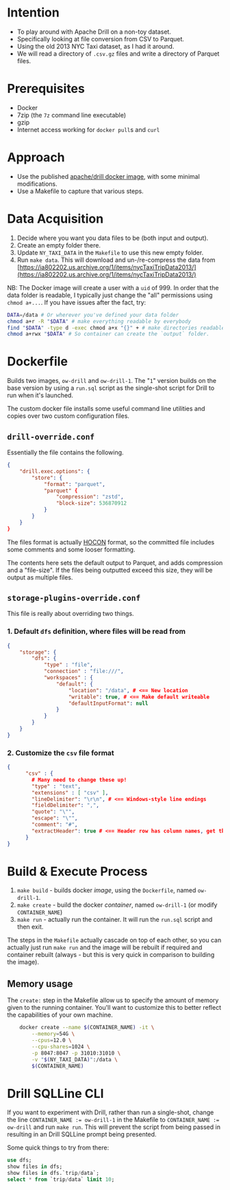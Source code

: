 # Intention

* To play around with Apache Drill on a non-toy dataset.
* Specifically looking at file conversion from CSV to Parquet.
* Using the old 2013 NYC Taxi dataset, as I had it around.
* We will read a directory of `.csv.gz` files and write a directory of Parquet files.


# Prerequisites

* Docker
* 7zip (the `7z` command line executable)
* gzip
* Internet access working for `docker pull`s and `curl`


# Approach

* Use the published [apache/drill docker image](https://hub.docker.com/r/apache/drill),
  with some minimal modifications.
* Use a Makefile to capture that various steps.


# Data Acquisition

1. Decide where you want you data files to be (both input and output).
2. Create an empty folder there.
3. Update `NY_TAXI_DATA` in the `Makefile` to use this new empty folder.
4. Run `make data`.  This will download and un-/re-compress the data from
   [https://ia802202.us.archive.org/1/items/nycTaxiTripData2013/](https://ia802202.us.archive.org/1/items/nycTaxiTripData2013/)


NB: The Docker image will create a user with a `uid` of 999.  In order that the data folder
is readable, I typically just change the "all" permissions using `chmod a+...`.  If you have 
issues after the fact, try:

```bash
DATA=/data # Or wherever you've defined your data folder
chmod a+r -R "$DATA" # make everything readable by everybody
find "$DATA" -type d -exec chmod a+x "{}" + # make directories readable ("executable" [sic])
chmod a+rwx "$DATA" # So container can create the `output` folder.
```

# Dockerfile

Builds two images, `ow-drill` and `ow-drill-1`.  The "`1`" version builds on the base version
by using a `run.sql` script as the single-shot script for Drill to run when it's launched.

The custom docker file installs some useful command line utilities and copies over two 
custom configuration files.

## `drill-override.conf`

Essentially the file contains the following.

```json
{
    "drill.exec.options": {
        "store": {
            "format": "parquet",
            "parquet" {
                "compression": "zstd",
                "block-size": 536870912
            }
        }
    }
}
```

The files format is actually [HOCON](https://github.com/lightbend/config/blob/master/HOCON.md)
format, so the committed file includes some comments and some looser formatting.

The contents here sets the default output to Parquet, and adds compression and a "file-size".
If the files being outputted exceed this size, they will be output as multiple files.

## `storage-plugins-override.conf`

This file is really about overriding two things.

### 1. Default `dfs` definition, where files will be read from

```json
{
    "storage": {
        "dfs": {
            "type" : "file",
            "connection" : "file:///",
            "workspaces" : {
                "default": {
                    "location": "/data", # <== New location
                    "writable": true, # <== Make default writeable
                    "defaultInputFormat": null
                } 
            }  
        } 
    }    
}
```

### 2. Customize the `csv` file format

```json
{
      "csv" : {
        # Many need to change these up!
        "type" : "text",
        "extensions" : [ "csv" ],
        "lineDelimiter": "\r\n", # <== Windows-style line endings
        "fieldDelimiter": ",",
        "quote": "\"",
        "escape": "\"",
        "comment": "#",
        "extractHeader": true # <== Header row has column names, get them 
      }
}      
```

# Build & Execute Process

1. `make build` - builds docker _image_, using the `Dockerfile`, named `ow-drill-1`.
2. `make create` - build the docker _container_, named `ow-drill-1` (or modify `CONTAINER_NAME`)
3. `make run` - actually run the container.  It will run the `run.sql` script and then exit.

The steps in the `Makefile` actually cascade on top of each other, so you can actually just run
`make run` and the image will be rebuilt if required and container rebuilt (always - but this is
very quick in comparison to building the image).

## Memory usage

The `create:` step in the Makefile allow us to specify the amount of memory given to the 
running container.  You'll want to customize this to better reflect the capabilities of your
own machine.

```bash
	docker create --name $(CONTAINER_NAME) -it \
		--memory=54G \
		--cpus=12.0 \
		--cpu-shares=1024 \
		-p 8047:8047 -p 31010:31010 \
		-v "$(NY_TAXI_DATA)":/data \
		$(CONTAINER_NAME)

```

# Drill SQLLine CLI

If you want to experiment with Drill, rather than run a single-shot, change
the line `CONTAINER_NAME := ow-drill-1` in the Makefile to `CONTAINER_NAME := ow-drill`
and run `make run`.  This will prevent the script from being passed in
resulting in an Drill SQLLine prompt being presented.

Some quick things to try from there:

```sql
use dfs;
show files in dfs;
show files in dfs.`trip/data`;
select * from `trip/data` limit 10;
```
